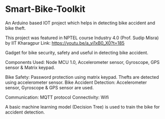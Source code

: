 # Smart-Bike-Toolkit
An Arduino based IOT project which helps in detecting bike accident and bike theft.

This project was featured in NPTEL course Industry 4.0 (Prof. Sudip Misra) by IIT Kharagpur
Link: https://youtu.be/a_vi1xB0_X0?t=185 

Gadget for bike security, safety and useful in detecting bike accident. 

Components Used:	Node MCU 1.0, Accelerometer sensor, Gyroscope, GPS sensor & Matrix keypad.

Bike Safety: 	Password protection using matrix keypad.	Thefts are detected using accelerometer sensor.
Bike Accident Detection:	Accelerometer sensor, Gyroscope & GPS sensor are used.	

Communication:	MQTT protocol
Connectivity:	Wifi

A basic machine learning model (Decision Tree) is used to train the bike for accident detection.



